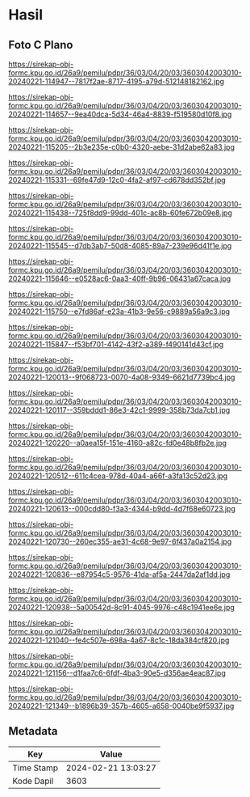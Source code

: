 # Hasil

## Foto C Plano

https://sirekap-obj-formc.kpu.go.id/26a9/pemilu/pdpr/36/03/04/20/03/3603042003010-20240221-114947--7817f2ae-8717-4195-a79d-512148182162.jpg

https://sirekap-obj-formc.kpu.go.id/26a9/pemilu/pdpr/36/03/04/20/03/3603042003010-20240221-114657--9ea40dca-5d34-46a4-8839-f519580d10f8.jpg

https://sirekap-obj-formc.kpu.go.id/26a9/pemilu/pdpr/36/03/04/20/03/3603042003010-20240221-115205--2b3e235e-c0b0-4320-aebe-31d2abe62a83.jpg

https://sirekap-obj-formc.kpu.go.id/26a9/pemilu/pdpr/36/03/04/20/03/3603042003010-20240221-115331--69fe47d9-12c0-4fa2-af97-cd678dd352bf.jpg

https://sirekap-obj-formc.kpu.go.id/26a9/pemilu/pdpr/36/03/04/20/03/3603042003010-20240221-115438--725f8dd9-99dd-401c-ac8b-60fe672b09e8.jpg

https://sirekap-obj-formc.kpu.go.id/26a9/pemilu/pdpr/36/03/04/20/03/3603042003010-20240221-115545--d7db3ab7-50d8-4085-89a7-239e96d41f1e.jpg

https://sirekap-obj-formc.kpu.go.id/26a9/pemilu/pdpr/36/03/04/20/03/3603042003010-20240221-115646--e0528ac6-0aa3-40ff-9b96-06431a67caca.jpg

https://sirekap-obj-formc.kpu.go.id/26a9/pemilu/pdpr/36/03/04/20/03/3603042003010-20240221-115750--e7fd86af-e23a-41b3-9e56-c9889a56a9c3.jpg

https://sirekap-obj-formc.kpu.go.id/26a9/pemilu/pdpr/36/03/04/20/03/3603042003010-20240221-115847--f53bf701-4142-43f2-a389-f490141d43cf.jpg

https://sirekap-obj-formc.kpu.go.id/26a9/pemilu/pdpr/36/03/04/20/03/3603042003010-20240221-120013--9f068723-0070-4a08-9349-6621d7739bc4.jpg

https://sirekap-obj-formc.kpu.go.id/26a9/pemilu/pdpr/36/03/04/20/03/3603042003010-20240221-120117--359bddd1-86e3-42c1-9999-358b73da7cb1.jpg

https://sirekap-obj-formc.kpu.go.id/26a9/pemilu/pdpr/36/03/04/20/03/3603042003010-20240221-120220--a0aea15f-151e-4160-a82c-fd0e48b8fb2e.jpg

https://sirekap-obj-formc.kpu.go.id/26a9/pemilu/pdpr/36/03/04/20/03/3603042003010-20240221-120512--611c4cea-978d-40a4-a66f-a3fa13c52d23.jpg

https://sirekap-obj-formc.kpu.go.id/26a9/pemilu/pdpr/36/03/04/20/03/3603042003010-20240221-120613--000cdd80-f3a3-4344-b9dd-4d7f68e60723.jpg

https://sirekap-obj-formc.kpu.go.id/26a9/pemilu/pdpr/36/03/04/20/03/3603042003010-20240221-120730--260ec355-ae31-4c68-9e97-6f437a0a2154.jpg

https://sirekap-obj-formc.kpu.go.id/26a9/pemilu/pdpr/36/03/04/20/03/3603042003010-20240221-120836--e87954c5-9576-41da-af5a-2447da2af1dd.jpg

https://sirekap-obj-formc.kpu.go.id/26a9/pemilu/pdpr/36/03/04/20/03/3603042003010-20240221-120938--5a00542d-8c91-4045-9976-c48c1941ee6e.jpg

https://sirekap-obj-formc.kpu.go.id/26a9/pemilu/pdpr/36/03/04/20/03/3603042003010-20240221-121040--fe4c507e-698a-4a67-8c1c-18da384cf820.jpg

https://sirekap-obj-formc.kpu.go.id/26a9/pemilu/pdpr/36/03/04/20/03/3603042003010-20240221-121156--d1faa7c6-6fdf-4ba3-90e5-d356ae4eac87.jpg

https://sirekap-obj-formc.kpu.go.id/26a9/pemilu/pdpr/36/03/04/20/03/3603042003010-20240221-121349--b1896b39-357b-4605-a658-0040be9f5937.jpg


## Metadata

| Key        | Value               |
| ---------- | ------------------- |
| Time Stamp | 2024-02-21 13:03:27 |
| Kode Dapil | 3603                |



